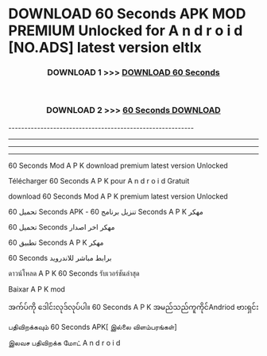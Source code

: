 # DOWNLOAD 60 Seconds  APK MOD PREMIUM Unlocked for A n d r o i d [NO.ADS] latest version eltlx 



<div align="center">

<h3>DOWNLOAD 1 >>> <a href="https://getmod2.web.app/?judul=60 Seconds ">DOWNLOAD 60 Seconds </a></h3><br>

<h3>DOWNLOAD 2 >>> <a href="https://getmod2.web.app/?judul=60 Seconds ">60 Seconds  DOWNLOAD </a></h3>

</div>
----------------------------------------------------------

----------------------------------------------------------

----------------------------------------------------------

----------------------------------------------------------

60 Seconds  Mod A P K download premium latest version Unlocked

Télécharger 60 Seconds  A P K pour A n d r o i d Gratuit

download 60 Seconds  Mod A P K premium latest version Unlocked

تحميل 60 Seconds  APK - تنزيل برنامج 60 Seconds  A P K مهكر

تحميل 60 Seconds  مهكر اخر اصدار

تطبيق 60 Seconds  A P K مهكر

60 Seconds  برابط مباشر للاندرويد

ดาวน์โหลด A P K 60 Seconds  รับเวอร์ชันล่าสุด

Baixar A P K mod

အက်ပ်ကို ဒေါင်းလုဒ်လုပ်ပါ။ 60 Seconds  A P K အမည်သည်ကူကိုင်Andriod ဗားရှင်း

பதிவிறக்கவும் 60 Seconds  APK[ இல்லை விளம்பரங்கள்] 
 
இலவச பதிவிறக்க மோட் A n d r o i d



